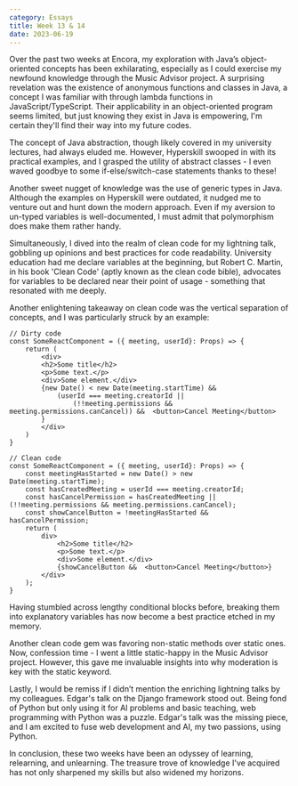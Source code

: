 ```yaml
---
category: Essays
title: Week 13 & 14
date: 2023-06-19
---
```


Over the past two weeks at Encora, my exploration with Java’s object-oriented concepts has been exhilarating, especially as I could exercise my newfound knowledge through the Music Advisor project. A surprising revelation was the existence of anonymous functions and classes in Java, a concept I was familiar with through lambda functions in JavaScript/TypeScript. Their applicability in an object-oriented program seems limited, but just knowing they exist in Java is empowering, I'm certain they'll find their way into my future codes.

The concept of Java abstraction, though likely covered in my university lectures, had always eluded me. However, Hyperskill swooped in with its practical examples, and I grasped the utility of abstract classes - I even waved goodbye to some if-else/switch-case statements thanks to these!

Another sweet nugget of knowledge was the use of generic types in Java. Although the examples on Hyperskill were outdated, it nudged me to venture out and hunt down the modern approach. Even if my aversion to un-typed variables is well-documented, I must admit that polymorphism does make them rather handy.

Simultaneously, I dived into the realm of clean code for my lightning talk, gobbling up opinions and best practices for code readability. University education had me declare variables at the beginning, but Robert C. Martin, in his book 'Clean Code' (aptly known as the clean code bible), advocates for variables to be declared near their point of usage - something that resonated with me deeply.

Another enlightening takeaway on clean code was the vertical separation of concepts, and I was particularly struck by an example:

``` JSX
// Dirty code
const SomeReactComponent = ({ meeting, userId}: Props) => {
    return (
        <div>
        <h2>Some title</h2>
        <p>Some text.</p>
        <div>Some element.</div>
        {new Date() < new Date(meeting.startTime) &&
            (userId === meeting.creatorId ||
                (!!meeting.permissions && meeting.permissions.canCancel)) &&  <button>Cancel Meeting</button>
        }
        </div>
    )
}
```

``` JSX
// Clean code
const SomeReactComponent = ({ meeting, userId}: Props) => {
    const meetingHasStarted = new Date() > new Date(meeting.startTime); 
    const hasCreatedMeeting = userId === meeting.creatorId;
    const hasCancelPermission = hasCreatedMeeting || (!!meeting.permissions && meeting.permissions.canCancel);
    const showCancelButton = !meetingHasStarted && hasCancelPermission;
    return (
        div>
            <h2>Some title</h2>
            <p>Some text.</p>
            <div>Some element.</div>
            {showCancelButton &&  <button>Cancel Meeting</button>}
        </div>
    );
}
```
Having stumbled across lengthy conditional blocks before, breaking them into explanatory variables has now become a best practice etched in my memory. 

Another clean code gem was favoring non-static methods over static ones. Now, confession time - I went a little static-happy in the Music Advisor project. However, this gave me invaluable insights into why moderation is key with the static keyword.

Lastly, I would be remiss if I didn’t mention the enriching lightning talks by my colleagues. Edgar's talk on the Django framework stood out. Being fond of Python but only using it for AI problems and basic teaching, web programming with Python was a puzzle. Edgar's talk was the missing piece, and I am excited to fuse web development and AI, my two passions, using Python.

In conclusion, these two weeks have been an odyssey of learning, relearning, and unlearning. The treasure trove of knowledge I've acquired has not only sharpened my skills but also widened my horizons.
